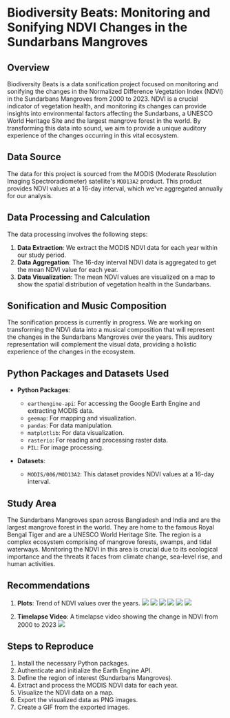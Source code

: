 # Biodiversity Beats: Monitoring and Sonifying NDVI Changes in the Sundarbans Mangroves

## Overview

Biodiversity Beats is a data sonification project focused on monitoring and sonifying the changes in the Normalized Difference Vegetation Index (NDVI) in the Sundarbans Mangroves from 2000 to 2023. NDVI is a crucial indicator of vegetation health, and monitoring its changes can provide insights into environmental factors affecting the Sundarbans, a UNESCO World Heritage Site and the largest mangrove forest in the world. By transforming this data into sound, we aim to provide a unique auditory experience of the changes occurring in this vital ecosystem.

## Data Source

The data for this project is sourced from the MODIS (Moderate Resolution Imaging Spectroradiometer) satellite's `MOD13A2` product. This product provides NDVI values at a 16-day interval, which we've aggregated annually for our analysis.

## Data Processing and Calculation

The data processing involves the following steps:

1. **Data Extraction**: We extract the MODIS NDVI data for each year within our study period.
2. **Data Aggregation**: The 16-day interval NDVI data is aggregated to get the mean NDVI value for each year.
3. **Data Visualization**: The mean NDVI values are visualized on a map to show the spatial distribution of vegetation health in the Sundarbans.

## Sonification and Music Composition

The sonification process is currently in progress. We are working on transforming the NDVI data into a musical composition that will represent the changes in the Sundarbans Mangroves over the years. This auditory representation will complement the visual data, providing a holistic experience of the changes in the ecosystem.

## Python Packages and Datasets Used

- **Python Packages**: 
  - `earthengine-api`: For accessing the Google Earth Engine and extracting MODIS data.
  - `geemap`: For mapping and visualization.
  - `pandas`: For data manipulation.
  - `matplotlib`: For data visualization.
  - `rasterio`: For reading and processing raster data.
  - `PIL`: For image processing.
  
- **Datasets**:
  - `MODIS/006/MOD13A2`: This dataset provides NDVI values at a 16-day interval.

## Study Area

The Sundarbans Mangroves span across Bangladesh and India and are the largest mangrove forest in the world. They are home to the famous Royal Bengal Tiger and are a UNESCO World Heritage Site. The region is a complex ecosystem comprising of mangrove forests, swamps, and tidal waterways. Monitoring the NDVI in this area is crucial due to its ecological importance and the threats it faces from climate change, sea-level rise, and human activities.

## Recommendations

1. **Plots**: Trend of NDVI values over the years.
    ![](https://github.com/SamMajumder/Data_Viz_Ecology_Sonification_Projects/blob/main/Biodiversity_Beats/Code/NDVI_2000.png)
    ![](https://github.com/SamMajumder/Data_Viz_Ecology_Sonification_Projects/blob/main/Biodiversity_Beats/Code/NDVI_2005.png)
    ![](https://github.com/SamMajumder/Data_Viz_Ecology_Sonification_Projects/blob/main/Biodiversity_Beats/Code/NDVI_2010.png)
    ![](https://github.com/SamMajumder/Data_Viz_Ecology_Sonification_Projects/blob/main/Biodiversity_Beats/Code/NDVI_2010.png)
    ![](https://github.com/SamMajumder/Data_Viz_Ecology_Sonification_Projects/blob/main/Biodiversity_Beats/Code/NDVI_2015.png)
    ![](https://github.com/SamMajumder/Data_Viz_Ecology_Sonification_Projects/blob/main/Biodiversity_Beats/Code/NDVI_2023.png)
   

3. **Timelapse Video**:
   A timelapse video showing the change in NDVI from 2000 to 2023 
   ![](https://github.com/SamMajumder/Data_Viz_Ecology_Sonification_Projects/blob/main/Biodiversity_Beats/Code/Sundarban_Biodiversity_beats.gif)

## Steps to Reproduce

1. Install the necessary Python packages.
2. Authenticate and initialize the Earth Engine API.
3. Define the region of interest (Sundarbans Mangroves).
4. Extract and process the MODIS NDVI data for each year.
5. Visualize the NDVI data on a map.
6. Export the visualized data as PNG images.
7. Create a GIF from the exported images.
